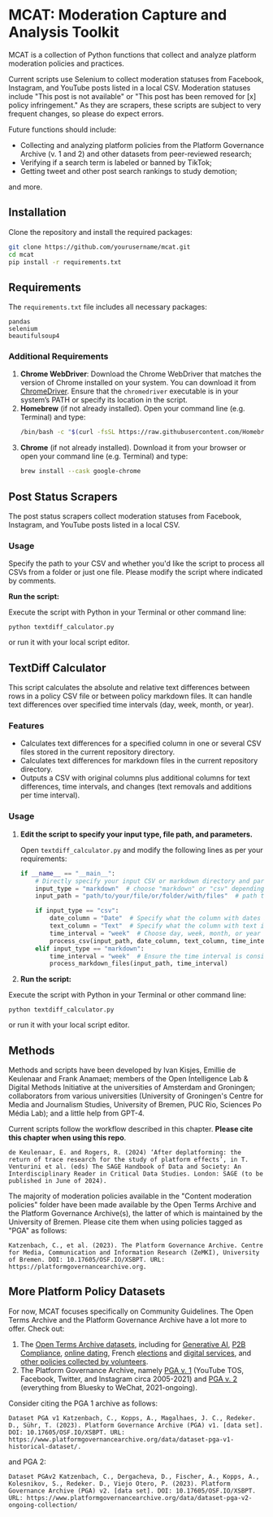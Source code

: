 
# MCAT: Moderation Capture and Analysis Toolkit

MCAT is a collection of Python functions that collect and analyze platform moderation policies and practices.

Current scripts use Selenium to collect moderation statuses from Facebook, Instagram, and YouTube posts listed in a local CSV. Moderation statuses include "This post is not available" or "This post has been removed for [x] policy infringement." As they are scrapers, these scripts are subject to very frequent changes, so please do expect errors.

Future functions should include:
- Collecting and analyzing platform policies from the Platform Governance Archive (v. 1 and 2) and other datasets from peer-reviewed research;
- Verifying if a search term is labeled or banned by TikTok;
- Getting tweet and other post search rankings to study demotion;

and more.

## Installation

Clone the repository and install the required packages:

```bash
git clone https://github.com/yourusername/mcat.git
cd mcat
pip install -r requirements.txt
```

## Requirements

The `requirements.txt` file includes all necessary packages:

```
pandas
selenium
beautifulsoup4
```

### Additional Requirements

1. **Chrome WebDriver**: Download the Chrome WebDriver that matches the version of Chrome installed on your system. You can download it from [ChromeDriver](https://sites.google.com/a/chromium.org/chromedriver/downloads). Ensure that the `chromedriver` executable is in your system’s PATH or specify its location in the script.
2. **Homebrew** (if not already installed). Open your command line (e.g. Terminal) and type:
   ```bash
   /bin/bash -c "$(curl -fsSL https://raw.githubusercontent.com/Homebrew/install/HEAD/install.sh)"
   ```      
3. **Chrome** (if not already installed). Download it from your browser or open your command line (e.g. Terminal) and type:
   ```bash
   brew install --cask google-chrome
   ```

## Post Status Scrapers

The post status scrapers collect moderation statuses from Facebook, Instagram, and YouTube posts listed in a local CSV. 

### Usage

Specify the path to your CSV and whether you'd like the script to process all CSVs from a folder or just one file. Please modify the script where indicated by comments.

**Run the script:**

Execute the script with Python in your Terminal or other command line:

```
python textdiff_calculator.py
```
    
or run it with your local script editor. 

## TextDiff Calculator

This script calculates the absolute and relative text differences between rows in a policy CSV file or between policy markdown files. It can handle text differences over specified time intervals (day, week, month, or year).

### Features

- Calculates text differences for a specified column in one or several CSV files stored in the current repository directory.
- Calculates text differences for markdown files in the current repository directory.
- Outputs a CSV with original columns plus additional columns for text differences, time intervals, and changes (text removals and additions per time interval).

### Usage

1. **Edit the script to specify your input type, file path, and parameters.**

    Open `textdiff_calculator.py` and modify the following lines as per your requirements:

    ```python
    if __name__ == "__main__":
        # Directly specify your input CSV or markdown directory and parameters here
        input_type = "markdown"  # choose "markdown" or "csv" depending on what kind of policy files you want to process
        input_path = "path/to/your/file/or/folder/with/files"  # path to your CSV file or Markdown format directory

        if input_type == "csv":
            date_column = "Date"  # Specify what the column with dates is called
            text_column = "Text"  # Specify what the column with text is called
            time_interval = "week"  # Choose day, week, month, or year for text differences
            process_csv(input_path, date_column, text_column, time_interval)
        elif input_type == "markdown":
            time_interval = "week"  # Ensure the time interval is consistent
            process_markdown_files(input_path, time_interval)
    ```

2. **Run the script:**

Execute the script with Python in your Terminal or other command line:

```
python textdiff_calculator.py
```
    
or run it with your local script editor. 

## Methods

Methods and scripts have been developed by Ivan Kisjes, Emillie de Keulenaar and Frank Anamaet; members of the Open Intelligence Lab & Digital Methods Initiative at the universities of Amsterdam and Groningen; collaborators from various universities (University of Groningen's Centre for Media and Journalism Studies, University of Bremen, PUC Rio, Sciences Po Média Lab); and a little help from GPT-4.

Current scripts follow the workflow described in this chapter. **Please cite this chapter when using this repo**.

```
de Keulenaar, E. and Rogers, R. (2024) ‘After deplatforming: the return of trace research for the study of platform effects’, in T. Venturini et al. (eds) The SAGE Handbook of Data and Society: An Interdisciplinary Reader in Critical Data Studies. London: SAGE (to be published in June of 2024).
```

The majority of moderation policies available in the "Content moderation policies" folder have been made available by the Open Terms Archive and the Platform Governance Archive(s), the latter of which is maintained by the University of Bremen. Please cite them when using policies tagged as "PGA" as follows:

```
Katzenbach, C., et al. (2023). The Platform Governance Archive. Centre for Media, Communication and Information Research (ZeMKI), University of Bremen. DOI: 10.17605/OSF.IO/XSBPT. URL: https://platformgovernancearchive.org.
```

## More Platform Policy Datasets

For now, MCAT focuses specifically on Community Guidelines. The Open Terms Archive and the Platform Governance Archive have a lot more to offer. Check out:

 1. The [Open Terms Archive datasets](https://opentermsarchive.org/en/datasets/), including for [Generative AI](https://github.com/openTermsArchive/GenAI-versions/releases/tag/dataset-GenAI-2024-05-27), [P2B Compliance](https://github.com/openTermsArchive/p2b-compliance-versions/releases/tag/dataset-p2b-compliance-2024-05-27), [online dating](https://github.com/openTermsArchive/dating-versions/releases/tag/dataset-dating-2024-05-27), French [elections](https://github.com/openTermsArchive/france-elections-versions/releases/tag/dataset-2022-09-28) and [digital services](https://github.com/openTermsArchive/france-versions/releases/tag/dataset-france-2024-05-27), and [other policies collected by volunteers](https://github.com/openTermsArchive/contrib-versions/releases/tag/dataset-contrib-2024-05-27).
 2. The Platform Governance Archive, namely [PGA v. 1](https://github.com/PlatformGovernanceArchive/pga-corpus/releases) (YouTube TOS, Facebook, Twitter, and Instagram circa 2005-2021) and [PGA v. 2](https://github.com/OpenTermsArchive/pga-versions) (everything from Bluesky to WeChat, 2021-ongoing).

Consider citing the PGA 1 archive as follows:
```
Dataset PGA v1 Katzenbach, C., Kopps, A., Magalhaes, J. C., Redeker.  D., Sühr, T. (2023). Platform Governance Archive (PGA) v1. [data set]. DOI: 10.17605/OSF.IO/XSBPT. URL: https://www.platformgovernancearchive.org/data/dataset-pga-v1-historical-dataset/.
```

and PGA 2:
```
Dataset PGAv2 Katzenbach, C., Dergacheva, D., Fischer, A., Kopps, A., Kolesnikov, S., Redeker. D., Viejo Otero, P. (2023). Platform Governance Archive (PGA) v2. [data set]. DOI: 10.17605/OSF.IO/XSBPT. URL: https://www.platformgovernancearchive.org/data/dataset-pga-v2-ongoing-collection/
```
